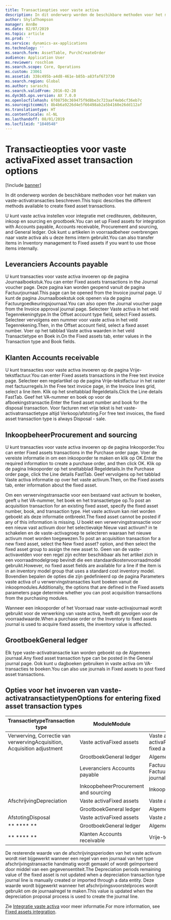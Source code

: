 ```yaml
---
title: Transactieopties voor vaste activa
description: In dit onderwerp worden de beschikbare methoden voor het maken van vaste-activatransacties beschreven.
author: ShylaThompson
manager: AnnBe
ms.date: 02/07/2019
ms.topic: article
ms.prod: ''
ms.service: dynamics-ax-applications
ms.technology: ''
ms.search.form: AssetTable, PurchCreateOrder
audience: Application User
ms.reviewer: roschlom
ms.search.scope: Core, Operations
ms.custom: 23061
ms.assetid: 338c495b-a4d8-461e-b85b-a83faf673730
ms.search.region: Global
ms.author: saraschi
ms.search.validFrom: 2016-02-28
ms.dyn365.ops.version: AX 7.0.0
ms.openlocfilehash: 6f08750c369475f9d8be3c723aaf4eb6cf36eb7c
ms.sourcegitcommit: 8b4b6a9226d4e5f66498ab2a5b4160e26dd112af
ms.translationtype: HT
ms.contentlocale: nl-NL
ms.lasthandoff: 08/01/2019
ms.locfileid: "1840548"
---
```

# <a name="fixed-asset-transaction-options"></a><span data-ttu-id="5cad4-103">Transactieopties voor vaste activa</span><span class="sxs-lookup"><span data-stu-id="5cad4-103">Fixed asset transaction options</span></span>

[!include [banner](../includes/banner.md)]

<span data-ttu-id="5cad4-104">In dit onderwerp worden de beschikbare methoden voor het maken van vaste-activatransacties beschreven.</span><span class="sxs-lookup"><span data-stu-id="5cad4-104">This topic describes the different methods available to create fixed asset transactions.</span></span>

<span data-ttu-id="5cad4-105">U kunt vaste activa instellen voor integratie met crediteuren, debiteuren, inkoop en sourcing en grootboek.</span><span class="sxs-lookup"><span data-stu-id="5cad4-105">You can set up Fixed assets for integration with Accounts payable, Accounts receivable, Procurement and sourcing, and General ledger.</span></span> <span data-ttu-id="5cad4-106">Ook kunt u artikelen in voorraadbeheer overbrengen naar vaste activa als u deze items intern gebruikt.</span><span class="sxs-lookup"><span data-stu-id="5cad4-106">You can also transfer items in Inventory management to Fixed assets if you want to use those items internally.</span></span>

## <a name="accounts-payable"></a><span data-ttu-id="5cad4-107">Leveranciers    </span><span class="sxs-lookup"><span data-stu-id="5cad4-107">Accounts payable</span></span>
<span data-ttu-id="5cad4-108">U kunt transacties voor vaste activa invoeren op de pagina Journaalboekstuk.</span><span class="sxs-lookup"><span data-stu-id="5cad4-108">You can enter Fixed assets transactions in the Journal voucher page.</span></span> <span data-ttu-id="5cad4-109">Deze pagina kan worden geopend vanuit de pagina Factuurjournaal.</span><span class="sxs-lookup"><span data-stu-id="5cad4-109">This page can be opened from the Invoice journal page.</span></span> <span data-ttu-id="5cad4-110">U kunt de pagina Journaalboekstuk ook openen via de pagina Factuurgoedkeuringsjournaal.</span><span class="sxs-lookup"><span data-stu-id="5cad4-110">You can also open the Journal voucher page from the Invoice approval journal page.</span></span> <span data-ttu-id="5cad4-111">Selecteer Vaste activa in het veld Tegenrekeningtype.</span><span class="sxs-lookup"><span data-stu-id="5cad4-111">In the Offset account type field, select Fixed assets.</span></span> <span data-ttu-id="5cad4-112">Selecteer vervolgens een nummer voor vaste activa in het veld Tegenrekening.</span><span class="sxs-lookup"><span data-stu-id="5cad4-112">Then, in the Offset account field, select a fixed asset number.</span></span> <span data-ttu-id="5cad4-113">Voer op het tabblad Vaste activa waarden in het veld Transactietype en Boek in.</span><span class="sxs-lookup"><span data-stu-id="5cad4-113">On the Fixed assets tab, enter values in the Transaction type and Book fields.</span></span>

## <a name="accounts-receivable"></a><span data-ttu-id="5cad4-114">Klanten  </span><span class="sxs-lookup"><span data-stu-id="5cad4-114">Accounts receivable</span></span>
<span data-ttu-id="5cad4-115">U kunt transacties voor vaste activa invoeren op de pagina Vrije-tekstfactuur.</span><span class="sxs-lookup"><span data-stu-id="5cad4-115">You can enter Fixed assets transactions in the Free text invoice page.</span></span>  <span data-ttu-id="5cad4-116">Selecteer een regelartikel op de pagina Vrije-tekstfactuur in het raster met factuurregels.</span><span class="sxs-lookup"><span data-stu-id="5cad4-116">In the Free text invoice page, in the Invoice lines grid, select a line item.</span></span> <span data-ttu-id="5cad4-117">Klik op het sneltabblad Regeldetails.</span><span class="sxs-lookup"><span data-stu-id="5cad4-117">Click the Line details FastTab.</span></span> <span data-ttu-id="5cad4-118">Geef het VA-nummer en boek op voor de afboekingstransactie.</span><span class="sxs-lookup"><span data-stu-id="5cad4-118">Enter the fixed asset number and book for the disposal transaction.</span></span> <span data-ttu-id="5cad4-119">Voor facturen met vrije tekst is het vaste-activatransactietype altijd Verkoop/afstoting.</span><span class="sxs-lookup"><span data-stu-id="5cad4-119">For free text invoices, the fixed asset transaction type is always Disposal - sale.</span></span>

## <a name="procurement-and-sourcing"></a><span data-ttu-id="5cad4-120">Inkoopbeheer</span><span class="sxs-lookup"><span data-stu-id="5cad4-120">Procurement and sourcing</span></span>
<span data-ttu-id="5cad4-121">U kunt transacties voor vaste activa invoeren op de pagina Inkooporder.</span><span class="sxs-lookup"><span data-stu-id="5cad4-121">You can enter Fixed assets transactions in the Purchase order page.</span></span> <span data-ttu-id="5cad4-122">Voer de vereiste informatie in om een inkooporder te maken en klik op OK.</span><span class="sxs-lookup"><span data-stu-id="5cad4-122">Enter the required information to create a purchase order, and then click OK.</span></span> <span data-ttu-id="5cad4-123">Klik op de pagina Inkooporder op het sneltabblad Regeldetails.</span><span class="sxs-lookup"><span data-stu-id="5cad4-123">In the Purchase order page, click the Line details FastTab.</span></span> <span data-ttu-id="5cad4-124">Geef vervolgens op het tabblad Vaste activa informatie op over het vaste activum.</span><span class="sxs-lookup"><span data-stu-id="5cad4-124">Then, on the Fixed assets tab, enter information about the fixed asset.</span></span> 

<span data-ttu-id="5cad4-125">Om een verwervingstransactie voor een bestaand vast activum te boeken, geeft u het VA-nummer, het boek en het transactietype op.</span><span class="sxs-lookup"><span data-stu-id="5cad4-125">To post an acquisition transaction for an existing fixed asset, specify the fixed asset number, book, and transaction type.</span></span> <span data-ttu-id="5cad4-126">Het vaste activum kan niet worden geboekt als deze informatie ontbreekt.</span><span class="sxs-lookup"><span data-stu-id="5cad4-126">The fixed asset cannot be posted if any of this information is missing.</span></span> <span data-ttu-id="5cad4-127">U boekt een verwervingstransactie voor een nieuw vast activum door het selectievakje Nieuw vast activum? in te schakelen en de vaste-activagroep te selecteren waaraan het nieuwe activum moet worden toegewezen.</span><span class="sxs-lookup"><span data-stu-id="5cad4-127">To post an acquisition transaction for a new fixed asset, select the New fixed asset? option, and then select the fixed asset group to assign the new asset to.</span></span> <span data-ttu-id="5cad4-128">Geen van de vaste-activavelden voor een regel zijn echter beschikbaar als het artikel zich in een voorraadmodelgroep bevindt die een standaardkostenvoorraadmodel gebruikt.</span><span class="sxs-lookup"><span data-stu-id="5cad4-128">However, no fixed asset fields are available for a line if the item is in an inventory model group that uses a standard cost inventory model.</span></span> <span data-ttu-id="5cad4-129">Bovendien bepalen de opties die zijn gedefinieerd op de pagina Parameters vaste activa of u verwervingstransacties kunt boeken vanuit de inkoopmodules.</span><span class="sxs-lookup"><span data-stu-id="5cad4-129">Additionally, the options that are defined in the Fixed assets parameters page determine whether you can post acquisition transactions from the purchasing modules.</span></span> 

<span data-ttu-id="5cad4-130">Wanneer een inkooporder of het Voorraad naar vaste-activajournaal wordt gebruikt voor de verwerking van vaste activa, heeft dit gevolgen voor de voorraadwaarde.</span><span class="sxs-lookup"><span data-stu-id="5cad4-130">When a purchase order or the Inventory to fixed assets journal is used to acquire fixed assets, the inventory value is affected.</span></span>

## <a name="general-ledger"></a><span data-ttu-id="5cad4-131">Grootboek</span><span class="sxs-lookup"><span data-stu-id="5cad4-131">General ledger</span></span>
<span data-ttu-id="5cad4-132">Elk type vaste-activatransactie kan worden geboekt op de Algemeen journaal.</span><span class="sxs-lookup"><span data-stu-id="5cad4-132">Any fixed asset transaction type can be posted in the General journal page.</span></span> <span data-ttu-id="5cad4-133">Ook kunt u dagboeken gebruiken in vaste activa om VA-transacties te boeken.</span><span class="sxs-lookup"><span data-stu-id="5cad4-133">You can also use journals in Fixed assets to post fixed asset transactions.</span></span>

## <a name="options-for-entering-fixed-asset-transaction-types"></a><span data-ttu-id="5cad4-134">Opties voor het invoeren van vaste-activatransactietypen</span><span class="sxs-lookup"><span data-stu-id="5cad4-134">Options for entering fixed asset transaction types</span></span>


| <span data-ttu-id="5cad4-135">Transactietype</span><span class="sxs-lookup"><span data-stu-id="5cad4-135">Transaction type</span></span>                    | <span data-ttu-id="5cad4-136">Module</span><span class="sxs-lookup"><span data-stu-id="5cad4-136">Module</span></span>                   | <span data-ttu-id="5cad4-137">Opties</span><span class="sxs-lookup"><span data-stu-id="5cad4-137">Options</span></span>                                   |
|-------------------------------------|--------------------------|-------------------------------------------|
| <span data-ttu-id="5cad4-138">Verwerving, Correctie van verwerving</span><span class="sxs-lookup"><span data-stu-id="5cad4-138">Acquisition, Acquisition adjustment</span></span> | <span data-ttu-id="5cad4-139">Vaste activa</span><span class="sxs-lookup"><span data-stu-id="5cad4-139">Fixed assets</span></span>             | <span data-ttu-id="5cad4-140">Vaste activa, Voorraad naar vaste activa</span><span class="sxs-lookup"><span data-stu-id="5cad4-140">Fixed assets, Inventory to fixed assets</span></span>   |
|                                     | <span data-ttu-id="5cad4-141">Grootboek</span><span class="sxs-lookup"><span data-stu-id="5cad4-141">General ledger</span></span>           | <span data-ttu-id="5cad4-142">Algemeen journaal</span><span class="sxs-lookup"><span data-stu-id="5cad4-142">General journal</span></span>                           |
|                                     | <span data-ttu-id="5cad4-143">Leveranciers    </span><span class="sxs-lookup"><span data-stu-id="5cad4-143">Accounts payable</span></span>         | <span data-ttu-id="5cad4-144">Factuurjournaal, Factuurgoedkeuringsjournaal</span><span class="sxs-lookup"><span data-stu-id="5cad4-144">Invoice journal, Invoice approval journal</span></span> |
|                                     | <span data-ttu-id="5cad4-145">Inkoopbeheer</span><span class="sxs-lookup"><span data-stu-id="5cad4-145">Procurement and sourcing</span></span> | <span data-ttu-id="5cad4-146">Inkooporder</span><span class="sxs-lookup"><span data-stu-id="5cad4-146">Purchase order</span></span>                            |
| <span data-ttu-id="5cad4-147">Afschrijving</span><span class="sxs-lookup"><span data-stu-id="5cad4-147">Depreciation</span></span>                        | <span data-ttu-id="5cad4-148">Vaste activa</span><span class="sxs-lookup"><span data-stu-id="5cad4-148">Fixed assets</span></span>             | <span data-ttu-id="5cad4-149">Vaste activa</span><span class="sxs-lookup"><span data-stu-id="5cad4-149">Fixed assets</span></span>                              |
|                                     | <span data-ttu-id="5cad4-150">Grootboek</span><span class="sxs-lookup"><span data-stu-id="5cad4-150">General ledger</span></span>           | <span data-ttu-id="5cad4-151">Algemeen journaal</span><span class="sxs-lookup"><span data-stu-id="5cad4-151">General journal</span></span>                           |
| <span data-ttu-id="5cad4-152">Afstoting</span><span class="sxs-lookup"><span data-stu-id="5cad4-152">Disposal</span></span>                            | <span data-ttu-id="5cad4-153">Vaste activa</span><span class="sxs-lookup"><span data-stu-id="5cad4-153">Fixed assets</span></span>             | <span data-ttu-id="5cad4-154">Vaste activa</span><span class="sxs-lookup"><span data-stu-id="5cad4-154">Fixed assets</span></span>                              |
| <span data-ttu-id="5cad4-155">\*\* \*\*</span><span class="sxs-lookup"><span data-stu-id="5cad4-155">\*\* \*\*</span></span>                               | <span data-ttu-id="5cad4-156">Grootboek</span><span class="sxs-lookup"><span data-stu-id="5cad4-156">General ledger</span></span>           | <span data-ttu-id="5cad4-157">Algemeen journaal</span><span class="sxs-lookup"><span data-stu-id="5cad4-157">General journal</span></span>                           |
| <span data-ttu-id="5cad4-158">\*\* \*\*</span><span class="sxs-lookup"><span data-stu-id="5cad4-158">\*\* \*\*</span></span>                               | <span data-ttu-id="5cad4-159">Klanten  </span><span class="sxs-lookup"><span data-stu-id="5cad4-159">Accounts receivable</span></span>      | <span data-ttu-id="5cad4-160">Vrije-tekstfactuur</span><span class="sxs-lookup"><span data-stu-id="5cad4-160">Free text invoice</span></span>                         |


<span data-ttu-id="5cad4-161">De resterende waarde van de afschrijvingsperioden van het vaste activum wordt niet bijgewerkt wanneer een regel van een journaal van het type afschrijvingstransactie handmatig wordt gemaakt of wordt geïmporteerd door middel van een gegevensentiteit.</span><span class="sxs-lookup"><span data-stu-id="5cad4-161">The Depreciation periods remaining value of the fixed asset is not updated when a depreciation transaction type journal line is manually created or imported through a data entity.</span></span> <span data-ttu-id="5cad4-162">Deze waarde wordt bijgewerkt wanneer het afschrijvingsvoorstelproces wordt gebruikt om de journaalregel te maken.</span><span class="sxs-lookup"><span data-stu-id="5cad4-162">This value is updated when the depreciation proposal process is used to create the journal line.</span></span>

<span data-ttu-id="5cad4-163">Zie [Integratie vaste activa](fixed-asset-integration.md) voor meer informatie.</span><span class="sxs-lookup"><span data-stu-id="5cad4-163">For more information, see [Fixed assets integration](fixed-asset-integration.md).</span></span>
